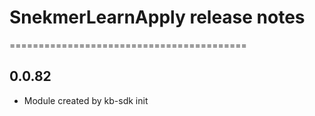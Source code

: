 # SnekmerLearnApply release notes
=========================================

0.0.82
-----
* Module created by kb-sdk init
